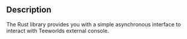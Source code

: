## Description
The Rust library provides you with a simple asynchronous interface to interact with Teeworlds external console.
